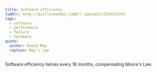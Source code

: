 ```yaml
---
title: Software efficiency
tumblr: http://guillermonkey.tumblr.com/post/3254253747
tags:
  - software
  - performance
  - failure
  - hardware
quote:
  author: David May
  caption: May's Law
---
```


Software efficiency halves every 18 months, compensating Moore's Law.
